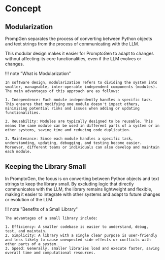 # Concept

## Modularization

PrompGen separates the process of converting between Python objects and text strings from the process of communicating with the LLM.

This modular design makes it easier for PromptoGen to adapt to changes without affecting its core functionalities, even if the LLM evolves or changes.

!!! note "What is Modularization"

    In software design, modularization refers to dividing the system into smaller, manageable, inter-operable independent components (modules). The main advantages of this approach are as follows:

    1. Independence: Each module independently handles a specific task. This ensures that modifying one module doesn't impact others, minimizing potential risks and issues when adding or updating functionalities.

    2. Reusability: Modules are typically designed to be reusable. This means the same module can be used in different parts of a system or in other systems, saving time and reducing code duplication.

    3. Maintenance: Since each module handles a specific task, understanding, updating, debugging, and testing become easier. Moreover, different teams or individuals can also develop and maintain each module.

## Keeping the Library Small

In PromptoGen, the focus is on converting between Python objects and text strings to keep the library small. By excluding logic that directly communicates with the LLM, the library remains lightweight and flexible, making it easier to integrate with other systems and adapt to future changes or evolution of the LLM.

!!! note "Benefits of a Small Library"

    The advantages of a small library include:

    1. Efficiency: A smaller codebase is easier to understand, debug, test, and maintain.
    2. Simplicity: A library with a single clear purpose is user-friendly and less likely to cause unexpected side effects or conflicts with other parts of a system.
    3. Speed: Generally, smaller libraries load and execute faster, saving overall time and computational resources.
